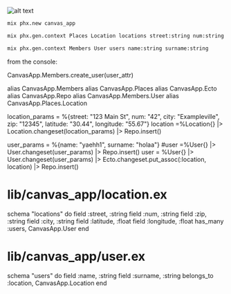 

![alt text](https://github.com/hashFigs/canvasy/tree/main/assets/png/canvasify-logo.png?raw=true)





```sh
mix phx.new canvas_app
```

```sh
mix phx.gen.context Places Location locations street:string num:string zip:string city:string latitude:float longitude:float
```

```sh
mix phx.gen.context Members User users name:string surname:string
```


from the console: 

CanvasApp.Members.create_user(user_attr)

alias CanvasApp.Members
alias CanvasApp.Places
alias CanvasApp.Ecto
alias CanvasApp.Repo
alias CanvasApp.Members.User
alias CanvasApp.Places.Location



location_params =  %{street: "123 Main St", num: "42", city: "Exampleville", zip: "12345", latitude: "30.44", longitude: "55.67"}
location =%Location{} |> Location.changeset(location_params) |> Repo.insert()


user_params = %{name: "yaehh1", surname: "holaa"}
#user =%User{} |> User.changeset(user_params) |> Repo.insert()
user = %User{} |> User.changeset(user_params) |> Ecto.changeset.put_assoc(:location, location) |> Repo.insert()




# lib/canvas_app/location.ex
schema "locations" do
  field :street, :string
  field :num, :string
  field :zip, :string
  field :city, :string
  field :latitude, :float
  field :longitude, :float
  has_many :users, CanvasApp.User
end

# lib/canvas_app/user.ex
schema "users" do
  field :name, :string
  field :surname, :string
  belongs_to :location, CanvasApp.Location
end